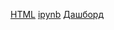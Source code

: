 [HTML](https://github.com/Olga-Agafonova-21/Practicum_project/blob/main/project_1/Исследование%20эффективности%20работы%20сервиса%20Яндекс%20Афиша.html)
[ipynb](https://github.com/Olga-Agafonova-21/Practicum_project/blob/main/project_1/Исследование%20эффективности%20работы%20сервиса%20Яндекс%20Афиша.ipynb)
[Дашборд](https://datalens.yandex/xm2bisdtunysi)
